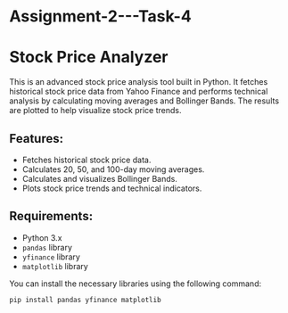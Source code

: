 # Assignment-2---Task-4
# Stock Price Analyzer

This is an advanced stock price analysis tool built in Python. It fetches historical stock price data from Yahoo Finance and performs technical analysis by calculating moving averages and Bollinger Bands. The results are plotted to help visualize stock price trends.

## Features:
- Fetches historical stock price data.
- Calculates 20, 50, and 100-day moving averages.
- Calculates and visualizes Bollinger Bands.
- Plots stock price trends and technical indicators.

## Requirements:
- Python 3.x
- `pandas` library
- `yfinance` library
- `matplotlib` library

You can install the necessary libraries using the following command:
```bash
pip install pandas yfinance matplotlib
